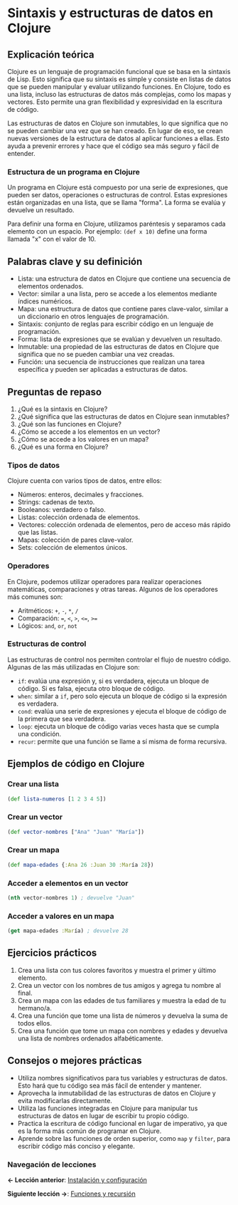 
# Sintaxis y estructuras de datos en Clojure

## Explicación teórica
Clojure es un lenguaje de programación funcional que se basa en la sintaxis de Lisp. Esto significa que su sintaxis es simple y consiste en listas de datos que se pueden manipular y evaluar utilizando funciones. En Clojure, todo es una lista, incluso las estructuras de datos más complejas, como los mapas y vectores. Esto permite una gran flexibilidad y expresividad en la escritura de código.

Las estructuras de datos en Clojure son inmutables, lo que significa que no se pueden cambiar una vez que se han creado. En lugar de eso, se crean nuevas versiones de la estructura de datos al aplicar funciones a ellas. Esto ayuda a prevenir errores y hace que el código sea más seguro y fácil de entender.

### Estructura de un programa en Clojure
Un programa en Clojure está compuesto por una serie de expresiones, que pueden ser datos, operaciones o estructuras de control. Estas expresiones están organizadas en una lista, que se llama "forma". La forma se evalúa y devuelve un resultado.

Para definir una forma en Clojure, utilizamos paréntesis y separamos cada elemento con un espacio. Por ejemplo: `(def x 10)` define una forma llamada "x" con el valor de 10.

## Palabras clave y su definición
- Lista: una estructura de datos en Clojure que contiene una secuencia de elementos ordenados.
- Vector: similar a una lista, pero se accede a los elementos mediante índices numéricos.
- Mapa: una estructura de datos que contiene pares clave-valor, similar a un diccionario en otros lenguajes de programación.
- Sintaxis: conjunto de reglas para escribir código en un lenguaje de programación.
- Forma: lista de expresiones que se evalúan y devuelven un resultado.
- Inmutable: una propiedad de las estructuras de datos en Clojure que significa que no se pueden cambiar una vez creadas.
- Función: una secuencia de instrucciones que realizan una tarea específica y pueden ser aplicadas a estructuras de datos.

## Preguntas de repaso
1. ¿Qué es la sintaxis en Clojure?
2. ¿Qué significa que las estructuras de datos en Clojure sean inmutables?
3. ¿Qué son las funciones en Clojure?
4. ¿Cómo se accede a los elementos en un vector?
5. ¿Cómo se accede a los valores en un mapa?
6. ¿Qué es una forma en Clojure?

### Tipos de datos
Clojure cuenta con varios tipos de datos, entre ellos:
- Números: enteros, decimales y fracciones.
- Strings: cadenas de texto.
- Booleanos: verdadero o falso.
- Listas: colección ordenada de elementos.
- Vectores: colección ordenada de elementos, pero de acceso más rápido que las listas.
- Mapas: colección de pares clave-valor.
- Sets: colección de elementos únicos.

### Operadores
En Clojure, podemos utilizar operadores para realizar operaciones matemáticas, comparaciones y otras tareas. Algunos de los operadores más comunes son:
- Aritméticos: `+`, `-`, `*`, `/`
- Comparación: `=`, `<`, `>`, `<=`, `>=`
- Lógicos: `and`, `or`, `not`

### Estructuras de control
Las estructuras de control nos permiten controlar el flujo de nuestro código. Algunas de las más utilizadas en Clojure son:
- `if`: evalúa una expresión y, si es verdadera, ejecuta un bloque de código. Si es falsa, ejecuta otro bloque de código.
- `when`: similar a `if`, pero solo ejecuta un bloque de código si la expresión es verdadera.
- `cond`: evalúa una serie de expresiones y ejecuta el bloque de código de la primera que sea verdadera.
- `loop`: ejecuta un bloque de código varias veces hasta que se cumpla una condición.
- `recur`: permite que una función se llame a sí misma de forma recursiva.

## Ejemplos de código en Clojure
### Crear una lista
```clojure
(def lista-numeros [1 2 3 4 5])
```

### Crear un vector
```clojure
(def vector-nombres ["Ana" "Juan" "María"])
```

### Crear un mapa
```clojure
(def mapa-edades {:Ana 26 :Juan 30 :María 28})
```

### Acceder a elementos en un vector
```clojure
(nth vector-nombres 1) ; devuelve "Juan"
```

### Acceder a valores en un mapa
```clojure
(get mapa-edades :María) ; devuelve 28
```

## Ejercicios prácticos
1. Crea una lista con tus colores favoritos y muestra el primer y último elemento.
2. Crea un vector con los nombres de tus amigos y agrega tu nombre al final.
3. Crea un mapa con las edades de tus familiares y muestra la edad de tu hermano/a.
4. Crea una función que tome una lista de números y devuelva la suma de todos ellos.
5. Crea una función que tome un mapa con nombres y edades y devuelva una lista de nombres ordenados alfabéticamente.

## Consejos o mejores prácticas
- Utiliza nombres significativos para tus variables y estructuras de datos. Esto hará que tu código sea más fácil de entender y mantener.
- Aprovecha la inmutabilidad de las estructuras de datos en Clojure y evita modificarlas directamente.
- Utiliza las funciones integradas en Clojure para manipular tus estructuras de datos en lugar de escribir tu propio código.
- Practica la escritura de código funcional en lugar de imperativo, ya que es la forma más común de programar en Clojure.
- Aprende sobre las funciones de orden superior, como `map` y `filter`, para escribir código más conciso y elegante.


### Navegación de lecciones

**<- Lección anterior**: [Instalación y configuración](instalacion_y_configuracion.md)

**Siguiente lección ->**: [Funciones y recursión](funciones_y_recursion.md)

